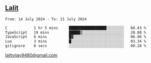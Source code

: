 ## [Lalit](https://lalit.sh)

<!--START_SECTION:waka-->

```txt
From: 14 July 2024 - To: 21 July 2024

C            1 hr 5 mins     █████████████████░░░░░░░░   68.43 %
TypeScript   19 mins         █████▒░░░░░░░░░░░░░░░░░░░   20.80 %
JavaScript   6 mins          █▓░░░░░░░░░░░░░░░░░░░░░░░   06.96 %
Lua          3 mins          █░░░░░░░░░░░░░░░░░░░░░░░░   03.34 %
gitignore    0 secs          ░░░░░░░░░░░░░░░░░░░░░░░░░   00.28 %
```

<!--END_SECTION:waka-->

lalitvijay9480@gmail.com
